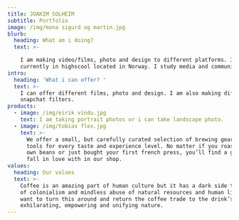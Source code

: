 ```yaml
---
title: JOAKIM SOLHEIM
subtitle: Portfolio
image: /img/mona sigurd og martin.jpg
blurb:
  heading: What am i doing?
  text: >-

    I am making video/films, photo and design to different platforms. Im
    currently in highscool located in Norway. I study media and communication.
intro:
  heading: 'What i can offer? '
  text: >-
    I can offer different films, photo and design. I am also making different
    snapchat filters.
products:
  - image: /img/eirik vindu.jpg
    text: I am taking portrait photos or i can take landscape photo.
  - image: /img/tobias flex.jpg
    text: >-
      We offer a small, but carefully curated selection of brewing gear and
      tools for every taste and experience level. No matter if you roast your
      own beans or just bought your first french press, you’ll find a gadget to
      fall in love with in our shop.
values:
  heading: Our values
  text: >-
    Coffee is an amazing part of human culture but it has a dark side too – one
    of colonialism and mindless abuse of natural resources and human lives. We
    want to turn this around and return the coffee trade to the drink’s
    exhilarating, empowering and unifying nature.
---
```


